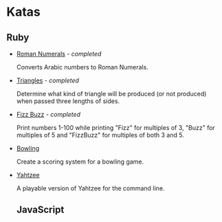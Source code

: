 Katas
=====

Ruby
----

* [Roman Numerals](ruby/roman-numerals/) *- completed*
	
	Converts Arabic numbers to Roman Numerals.

* [Triangles](ruby/triangles/) *- completed*

  Determine what kind of triangle will be produced (or not produced) when passed three lengths of sides.

* [Fizz Buzz](ruby/fizz-buzz/) *- completed*

  Print numbers 1-100 while printing "Fizz" for multiples of 3, "Buzz" for multiples of 5 and "FizzBuzz" for multiples of both 3 and 5.

* [Bowling](ruby/bowling/)

  Create a scoring system for a bowling game.

* [Yahtzee](ruby/yahtzee/)

  A playable version of Yahtzee for the command line.

  JavaScript
  ----------